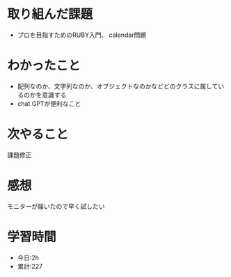 # 取り組んだ課題
  - プロを目指すためのRUBY入門、 calendar問題
# わかったこと

  - 配列なのか、文字列なのか、オブジェクトなのかなどどのクラスに属しているのかを意識する
  - chat GPTが便利なこと
  
# 次やること
 課題修正
# 感想
モニターが届いたので早く試したい
# 学習時間
- 今日:2h
- 累計:227